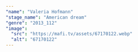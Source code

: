 ```yaml
---
"name": "Valeria Hofmann"
"stage_name": "American dream"
"genre": "2013_112"
"image":
  "src": "https://mafi.tv/assets/67170122.webp"
  "alt": "67170122"
---
```

